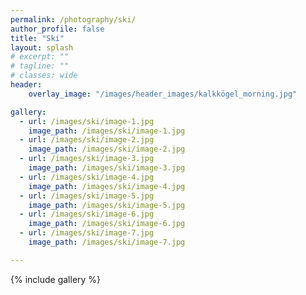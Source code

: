 ```yaml
---
permalink: /photography/ski/
author_profile: false
title: "Ski"
layout: splash
# excerpt: ""
# tagline: ""
# classes: wide
header: 
    overlay_image: "/images/header_images/kalkkögel_morning.jpg"

gallery:
  - url: /images/ski/image-1.jpg
    image_path: /images/ski/image-1.jpg
  - url: /images/ski/image-2.jpg
    image_path: /images/ski/image-2.jpg
  - url: /images/ski/image-3.jpg
    image_path: /images/ski/image-3.jpg
  - url: /images/ski/image-4.jpg
    image_path: /images/ski/image-4.jpg
  - url: /images/ski/image-5.jpg
    image_path: /images/ski/image-5.jpg
  - url: /images/ski/image-6.jpg
    image_path: /images/ski/image-6.jpg
  - url: /images/ski/image-7.jpg
    image_path: /images/ski/image-7.jpg

---
```


{% include gallery %}